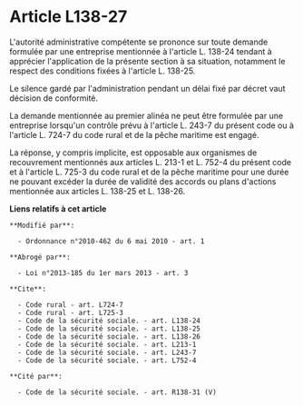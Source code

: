# Article L138-27

L'autorité administrative compétente se prononce sur toute demande formulée par une entreprise mentionnée à l'article L.
138-24 tendant à apprécier l'application de la présente section à sa situation, notamment le respect des conditions fixées à
l'article L. 138-25. 

Le silence gardé par l'administration pendant un délai fixé par décret vaut décision de conformité. 

La demande mentionnée au premier alinéa ne peut être formulée par une entreprise lorsqu'un contrôle prévu à l'article L.
243-7 du présent code ou à l'article L. 724-7 du code rural et de la pêche maritime est engagé. 

La réponse, y compris implicite, est opposable aux organismes de recouvrement mentionnés aux articles L. 213-1 et L. 752-4 du
présent code et à l'article L. 725-3 du code rural et de la pêche maritime pour une durée ne pouvant excéder la durée de
validité des accords ou plans d'actions mentionnée aux articles L. 138-25 et L. 138-26.

**Liens relatifs à cet article**

	**Modifié par**:

	  - Ordonnance n°2010-462 du 6 mai 2010 - art. 1

	**Abrogé par**:

	  - Loi n°2013-185 du 1er mars 2013 - art. 3

	**Cite**:

	  - Code rural - art. L724-7
	  - Code rural - art. L725-3
	  - Code de la sécurité sociale. - art. L138-24
	  - Code de la sécurité sociale. - art. L138-25
	  - Code de la sécurité sociale. - art. L138-26
	  - Code de la sécurité sociale. - art. L213-1
	  - Code de la sécurité sociale. - art. L243-7
	  - Code de la sécurité sociale. - art. L752-4

	**Cité par**:

	  - Code de la sécurité sociale. - art. R138-31 (V)
